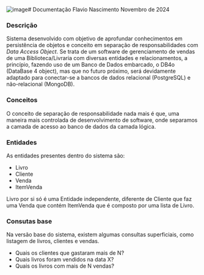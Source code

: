 ![image](https://github.com/user-attachments/assets/23f378fd-cbb4-4158-9608-85cab177983b)# Documentação
Flavio Nascimento
Novembro de 2024

### Descrição
Sistema desenvolvido com objetivo de aprofundar conhecimentos em persistência de objetos e conceito em separação de responsabilidades com *Data Access Object*. Se trata de um software de gerenciamento de vendas de uma Biblioteca/Livraria com diversas entidades e relacionamentos, a princípio, fazendo uso de um Banco de Dados embarcado, o DB4o (DataBase 4 object), mas que no futuro próximo, será devidamente adaptado para conectar-se a bancos de dados relacional (PostgreSQL) e não-relacional (MongoDB).

### Conceitos
O conceito de separação de responsabilidade nada mais é que, uma maneira mais controlada de desenvolvimento de software, onde separamos a camada de acesso ao banco de dados da camada lógica.


### Entidades
As entidades presentes dentro do sistema são: 
  - Livro
  - Cliente
  - Venda
  - ItemVenda

Livro por si só é uma Entidade independente, diferente de Cliente que faz uma Venda que contém ItemVenda que é composto por uma lista de Livro.

### Consutas base
Na versão base do sistema, existem algumas consultas superficiais, como listagem de livros, clientes e vendas.
  - Quais os clientes que gastaram mais de N?
  - Quais livros foram vendidos na data X?
  - Quais os livros com mais de N vendas?
